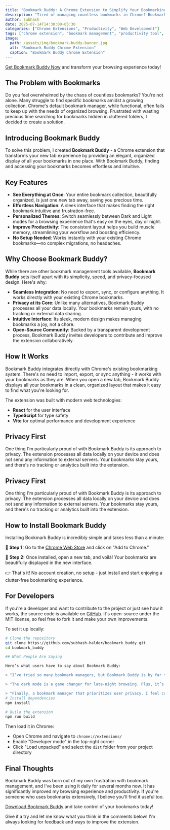 ```yaml
---
title: "Bookmark Buddy: A Chrome Extension to Simplify Your Bookmarking Experience"
description: "Tired of managing countless bookmarks in Chrome? Bookmark Buddy is a Chrome extension that transforms your new tab experience by providing an elegant, organized display of all your bookmarks in one place."
author: subhash
date: 2025-07-14T14:30:00+05:30
categories: ["Chrome Extensions", "Productivity", "Web Development"]
tags: ["chrome extension", "bookmark management", "productivity tool", "react", "typescript", "vite", "browser extension", "web development", "open source", "new tab", "bookmarks", "developer tools"]
image:
  path: /assets/img/bookmark-buddy-banner.jpg
  alt: "Bookmark Buddy Chrome Extension"
  caption: "Bookmark Buddy Chrome Extension"
---
```


[Get Bookmark Buddy Now](https://chrome.google.com/webstore/detail/bookmark-buddy/hbgldencclhlnipeeediiapcpddahhfd) and transform your browsing experience today!

## The Problem with Bookmarks

Do you feel overwhelmed by the chaos of countless bookmarks? You're not alone. Many struggle to find specific bookmarks amidst a growing collection. Chrome's default bookmark manager, while functional, often fails to keep up with the needs of organized browsing. Frustrated with wasting precious time searching for bookmarks hidden in cluttered folders, I decided to create a solution.

## Introducing Bookmark Buddy

To solve this problem, I created **Bookmark Buddy** - a Chrome extension that transforms your new tab experience by providing an elegant, organized display of all your bookmarks in one place. With Bookmark Buddy, finding and accessing your bookmarks becomes effortless and intuitive.

## Key Features

- **See Everything at Once**: Your entire bookmark collection, beautifully organized, is just one new tab away, saving you precious time.
- **Effortless Navigation**: A sleek interface that makes finding the right bookmark intuitive and frustration-free.
- **Personalized Themes**: Switch seamlessly between Dark and Light modes for a browsing experience that's easy on the eyes, day or night.
- **Improve Productivity**: The consistent layout helps you build muscle memory, streamlining your workflow and boosting efficiency.
- **No Setup Needed**: Works instantly with your existing Chrome bookmarks—no complex migrations, no headaches.

## Why Choose Bookmark Buddy?

While there are other bookmark management tools available, **Bookmark Buddy** sets itself apart with its simplicity, speed, and privacy-focused design. Here's why:

- **Seamless Integration**: No need to export, sync, or configure anything. It works directly with your existing Chrome bookmarks.
- **Privacy at its Core**: Unlike many alternatives, Bookmark Buddy processes all your data locally. Your bookmarks remain yours, with no tracking or external data sharing.
- **Intuitive Interface**: Its sleek, modern design makes managing bookmarks a joy, not a chore.
- **Open-Source Community**: Backed by a transparent development process, Bookmark Buddy invites developers to contribute and improve the extension collaboratively.
## How It Works

Bookmark Buddy integrates directly with Chrome's existing bookmarking system. There's no need to import, export, or sync anything - it works with your bookmarks as they are. When you open a new tab, Bookmark Buddy displays all your bookmarks in a clean, organized layout that makes it easy to find what you're looking for.

The extension was built with modern web technologies:
- **React** for the user interface
- **TypeScript** for type safety
- **Vite** for optimal performance and development experience
## Privacy First

One thing I'm particularly proud of with Bookmark Buddy is its approach to privacy. The extension processes all data locally on your device and does not send any information to external servers. Your bookmarks stay yours, and there's no tracking or analytics built into the extension.

## Privacy First

One thing I'm particularly proud of with Bookmark Buddy is its approach to privacy. The extension processes all data locally on your device and does not send any information to external servers. Your bookmarks stay yours, and there's no tracking or analytics built into the extension.

## How to Install Bookmark Buddy

Installing Bookmark Buddy is incredibly simple and takes less than a minute:

🎯 **Step 1:** Go to the [Chrome Web Store](https://chrome.google.com/webstore/detail/bookmark-buddy/hbgldencclhlnipeeediiapcpddahhfd) and click on "Add to Chrome."

🎯 **Step 2:** Once installed, open a new tab, and voilà! Your bookmarks are beautifully displayed in the new interface.

👉 That's it! No account creation, no setup - just install and start enjoying a clutter-free bookmarking experience.

## For Developers

If you're a developer and want to contribute to the project or just see how it works, the source code is available on [GitHub](https://github.com/subhash-halder/bookmark_buddy). It's open-source under the MIT license, so feel free to fork it and make your own improvements.

To set it up locally:

```bash
# Clone the repository
git clone https://github.com/subhash-halder/bookmark_buddy.git
cd bookmark_buddy

## What People Are Saying

Here’s what users have to say about Bookmark Buddy:

> "I’ve tried so many bookmark managers, but Bookmark Buddy is by far the simplest and most effective. I love how it works seamlessly with my existing bookmarks!"

> "The dark mode is a game changer for late-night browsing. Plus, it’s super fast and easy to use. Highly recommend!"

> "Finally, a bookmark manager that prioritizes user privacy. I feel confident knowing my data stays on my device."
# Install dependencies
npm install

# Build the extension
npm run build
```

Then load it in Chrome:
- Open Chrome and navigate to `chrome://extensions/`
- Enable "Developer mode" in the top-right corner
- Click "Load unpacked" and select the `dist` folder from your project directory

## Final Thoughts

Bookmark Buddy was born out of my own frustration with bookmark management, and I've been using it daily for several months now. It has significantly improved my browsing experience and productivity. If you're someone who uses bookmarks extensively, I believe you'll find it useful too.

[Download Bookmark Buddy](https://chrome.google.com/webstore/detail/bookmark-buddy/hbgldencclhlnipeeediiapcpddahhfd) and take control of your bookmarks today!

Give it a try and let me know what you think in the comments below! I'm always looking for feedback and ways to improve the extension.

